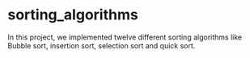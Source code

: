 # sorting_algorithms
In this project, we implemented twelve different sorting algorithms like Bubble sort, insertion sort, selection sort and quick sort.
